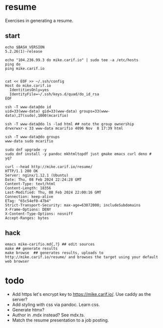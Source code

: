 # resume

Exercises in generating a resume.

## start

```
echo $BASH_VERSION 
5.2.26(1)-release

echo "104.236.99.3 do mike.carif.io" | sudo tee -a /etc/hosts
ping do
ping mike.carif.io


cat << EOF >> ~/.ssh/config
Host do mike.carif.io
  IdentitiesOnly=yes
  IdentityFile=~/.ssh/keys.d/quad/do_id_rsa
EOF

ssh -T www-data@do id
uid=33(www-data) gid=33(www-data) groups=33(www-data),27(sudo),1000(mcarifio)

ssh -T www-data@do ls -lad html ## note the group ownership
drwxrwxr-x 33 www-data mcarifio 4096 Nov  8 17:39 html

ssh -T www-data@do groups
www-data sudo mcarifio

sudo dnf upgrade -y
sudo dnf install -y pandoc mkhtmltopdf just gmake emacs curl deno # yq?

curl --head http://mike.carif.io/resume/
HTTP/1.1 200 OK
Server: nginx/1.12.1 (Ubuntu)
Date: Thu, 08 Feb 2024 22:24:28 GMT
Content-Type: text/html
Content-Length: 18356
Last-Modified: Thu, 08 Feb 2024 22:00:16 GMT
Connection: keep-alive
ETag: "65c54ef0-47b4"
Strict-Transport-Security: max-age=63072000; includeSubdomains
X-Frame-Options: DENY
X-Content-Type-Options: nosniff
Accept-Ranges: bytes
```

## hack

```
emacs mike-carifio.md{,?} ## edit sources
make ## generate results
make browse  ## generates results, uploads to http://mike.carif.io/resume/ and browses the target using your default web browser
```

# todo

* Add https let's encrypt key to https://mike.carif.io/. Use caddy as the server?
* Add styling with css via pandoc. Learn css.
* Generate htmx?
* Author in .mdx instead? See mdx.ts.
* Match the resume presentation to a job posting.



